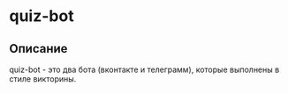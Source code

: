 # quiz-bot

## Описание
quiz-bot - это два бота (вконтакте и телеграмм), которые выполнены в стиле викторины.